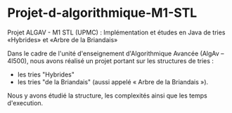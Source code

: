 # Projet-d-algorithmique-M1-STL
Projet ALGAV - M1 STL (UPMC) : Implémentation et études en Java de tries «Hybrides» et «Arbre de la Briandais»

Dans le cadre de l'unité d'enseignement d'Algorithmique Avancée
(AlgAv – 4I500), nous avons réalisé un projet portant sur les structures de tries : 
  - les tries "Hybrides"
  - les tries "de la Briandais" (aussi appelé « Arbre de la Briandais »).
  
Nous y avons étudié la structure, les complexités ainsi que les temps d'execution. 
